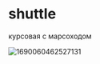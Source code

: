 # shuttle
курсовая с марсоходом





![1690060462527131](https://github.com/Randold8/shuttle/assets/84187343/cc55eae0-7cc3-4610-a90d-0f39a5683385)
